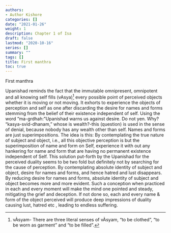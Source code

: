 ```yaml
---
authors:
- Author Kishore
categories: []
date: "2021-01-26"
weight: 1
description: Chapter 1 of Isa
draft: false
lastmod: "2020-10-16"
series: []
summary: ""
tags: []
title: First manthra
toc: true
---
```


First manthra

<!--more-->



Upanishad reminds the fact that the immutable omnipresent, omnipotent and all knowing self fills (vAsya)[^1] every possible point of perceived objects whether it is moving or not moving. It exhorts to experience the objects of perception and self as one after discarding the desire for names and forms stemming from the belief of their existence independent of self. Using the word “ma-grdhah:”Upanishad warns us against desire. Do not yen. Why? “kasya-svid-dhanam,” whose is wealth?-this (question) is used in the sense of denial, because nobody has any wealth other than self. Names and forms are just superimpositions. The idea is this: By contemplating the true nature of subject and object, i.e., all this objective perception is but the superimposition of name and form on Self, experience it with out any hankering for name and form that are having no permanent existence independent of Self. This solution put-forth by the Upanishad for the perceived duality seems to be two fold but definitely not by searching for the cause of perception. By contemplating absolute identity of subject and object, desire for names and forms, and hence hatred and lust disappears. By reducing desire for names and forms, absolute identity of subject and object becomes more and more evident. Such a conception when practiced in each and every moment will make the mind one pointed and steady, mitigating the grief and deception. If not done so, each and every name & form of the object perceived will produce deep impressions of duality causing lust, hatred etc , leading to endless suffering. 

[^1]: vÀsyam- There are three literal senses of vÀsyam, “to be clothed”, “to be worn as garment” and “to be filled”. 

